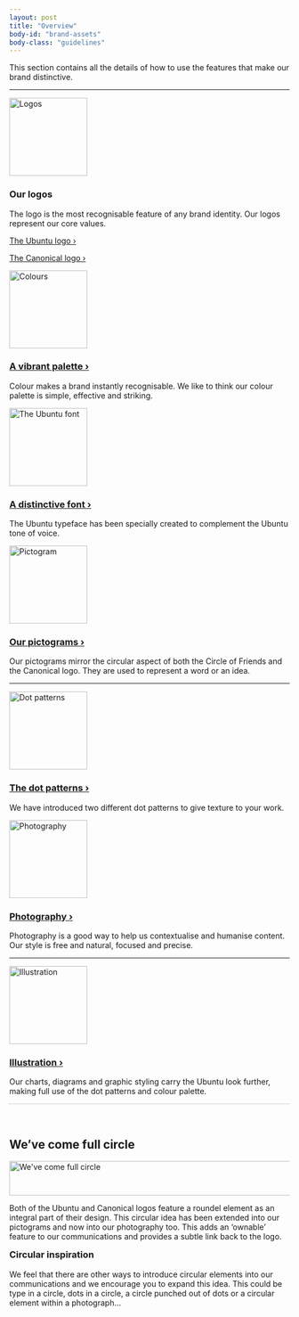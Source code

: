```yaml
---
layout: post
title: "Overview"
body-id: "brand-assets"
body-class: "guidelines"
---
```


<div id="loop-guidelines" class="col-10">
<p>This section contains all the details of how to use the features that make our brand distinctive.</p>
<hr />
<div class="col-5">
<div class="col-2">
<a href="/brand/ubuntu-logo"><img src="{{ site.assets_path }}02bd959c-logos_elements.png" alt="Logos" title="Logos" width="140" height="140" class="alignleft size-full5" /></a>
</div>
<div class="three-col">
<h3>Our logos</h3>
<p>The logo is the most recognisable feature of any brand identity. Our logos represent our core values.</p>
<p><a href="/brand/ubuntu-logo" title="About the Ubuntu logo">The Ubuntu logo &rsaquo;</a></p>
<p><a href="/brand/canonical-logo" title="About the Canonical logo">The Canonical logo &rsaquo;</a></p>
</div>
</div>
<div class="col-5">
<div class="col-2">
<a href="/brand/colour-palette"><img src="{{ site.assets_path }}0bd1e235-colours-elements.png" alt="Colours" title="Colours" width="140" height="140" class="left alignleft size-full8" /></a>
</div>
<div class="three-col">
<h3><a href="/brand/colour-palette" title="About the colour palette">A vibrant palette &rsaquo;</a></h3>
<p>Colour makes a brand instantly recognisable. We like to think our colour palette is simple, effective and striking.</p>
</div>
</div>
<div class="col-5">
<div class="col-2">
<a href="/brand/ubuntu-font-family"><img src="{{ site.assets_path }}19c4df8e-font-elements.png" alt="The Ubuntu font" title="The Ubuntu font" width="140" height="140" class="alignleft size-full0" /></a>
</div>
<div class="three-col">
<h3><a href="/brand/ubuntu-font-family" title="About the Ubuntu font">A distinctive font &rsaquo;</a></h3>
<p>The Ubuntu typeface has been specially created to complement the Ubuntu tone of voice.</p>
</div>
</div>
<div class="col-5">
<div class="col-2">
<a href="/brand/pictograms"><img src="{{ site.assets_path }}ceaaafc5-pictogram-elements.png" alt="Pictogram" title="Pictogram" width="140" height="140" class="alignleft size-full1" /></a>
</div>
<div class="three-col">
<h3><a href="/brand/pictograms" title="About pictograms">Our pictograms &rsaquo;</a></h3>
<p>Our pictograms mirror the circular aspect of both the Circle of Friends and the Canonical logo. They are used to represent a word or an idea.</p>
</div>
</div>
<hr />
<div class="col-5">
<div class="col-2">
<a href="/brand/dot-patterns"><img src="{{ site.assets_path }}dda85fa2-dots-elements.png" alt="Dot patterns" title="Dot patterns" width="140" height="140" class="alignleft size-full2" /></a>
</div>
<div class="three-col">
<h3><a href="/brand/dot-patterns" title="About the dot patterns">The dot patterns &rsaquo;</a></h3>
<p>We have introduced two different dot patterns to give texture to your work.</p>
</div>
</div>
<div class="col-5">
<div class="col-2">
<a href="/brand/photography"><img src="{{ site.assets_path }}1f7e6da1-photography-elements.png" alt="Photography" title="Photography" width="140" height="140" class="alignleft size-full3" /></a>
</div>
<div class="three-col">
<h3><a href="/brand/photography" title="About photography">Photography &rsaquo;</a></h3>
<p>Photography is a good way to help us contextualise and humanise content. Our style is free and natural, focused and precise.</p>
</div>
</div>
<hr class="clear" />
<div class="col-5">
<div class="col-2">
<a href="/brand/illustration"><img src="{{ site.assets_path }}7ac01077-illustration-elements.png" alt="Illustration" title="Illustration" width="140" height="140" class="alignleft size-full4" /></a>
</div>
<div class="three-col">
<h3><a href="/brand/illustration" title="About illustration">Illustration &rsaquo;</a></h3>
<p>Our charts, diagrams and graphic styling carry the Ubuntu look further, making full use of the dot patterns and colour palette.</p>
</div>
</div>
<div class="twelve-col" style="padding-top: 30px; border-top: 1px dotted #aea79f;">
<h2>We&#8217;ve come full circle</h2>
<p><img src="{{ site.assets_path }}e74798d3-full-circle.png" alt="We&#039;ve come full circle" title="We&#039;ve come full circle" width="780" height="62" class="alignnone size-full7" srcset="{{ site.assets_path }}e74798d3-full-circle.png 780w, {{ site.assets_path }}1ce5322e-full-circle-300x23.png 300w" sizes="(max-width: 780px) 100vw, 780px" /></p>
<div class="grid_5 alpha">
<p>Both of the Ubuntu and Canonical logos feature a roundel element as an integral part of their design. This circular idea has been extended into our pictograms and now into our photography too. This adds an &#8216;ownable&#8217; feature to our communications and provides a subtle link back to the logo.</p>
<h3 style="margin-top: 10px">Circular inspiration</h3>
<p>We feel that there are other ways to introduce circular elements into our communications and we encourage you to expand this idea. This could be type in a circle, dots in a circle, a circle punched out of dots or a circular element within a photograph…
</p></div>
</div>
</div>
</div>
